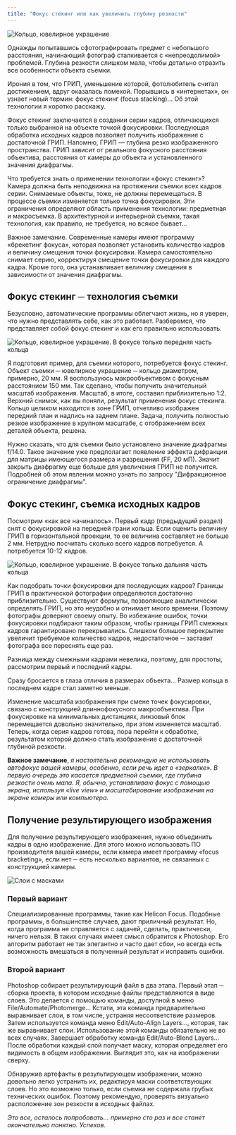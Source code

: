```yaml
---
title: "Фокус стекинг или как увеличить глубину резкости"
---
```


![Кольцо, ювелирное украшение](scale_2400-1.webp)

Однажды попытавшись сфотографировать предмет с небольшого расстояния, начинающий фотограф сталкивается с «непреодолимой» проблемой. Глубина резкости слишком мала, чтобы детально отразить все особенности объекта съемки.

Ирония в том, что ГРИП, уменьшение которой, фотолюбитель считал достижением, вдруг оказалась помехой. Порывшись в «интернетах», он узнает новый термин: фокус стекинг (focus stacking)… Об этой технологии я коротко расскажу.

Фокус стекинг заключается в создании серии кадров, отличающихся только выбранной на объекте точкой фокусировки. Последующая обработка исходных кадров позволяет получить изображение с достаточной ГРИП. Напомню, ГРИП — глубина резко изображенного пространства. ГРИП зависит от реального фокусного расстояния объектива, расстояния от камеры до объекта и установленного значения диафрагмы.

Что требуется знать о применении технологии «фокус стекинг»? Камера должна быть неподвижна на протяжении съемки всех кадров серии. Снимаемые объекты, тоже, не должны перемещаться. В процессе съемки изменяется только точка фокусировки. Эти ограничения определяют область применения технологии: предметная и макросъемка. В архитектурной и интерьерной съемки, такая технология, как правило, не требуется, но всякое бывает…

Важное замечание. Современные камеры имеют программу «брекетинг фокуса», которая позволяет установить количество кадров и величину смещения точки фокусировки. Камера самостоятельно снимает серию, корректируя смещение точки фокусировки для каждого кадра. Кроме того, она устанавливает величину смещения в зависимости от значения диафрагмы.

## Фокус стекинг ─ технология съемки
Безусловно, автоматические программы облегчают жизнь, но я уверен, что нужно представлять себе, как это работает. Разберемся, что представляет собой фокус стекинг и как его правильно использовать.

![Кольцо, ювелирное украшение. В фокусе только передняя часть кольца](scale_2400.webp)

Я подготовил пример, для съемки которого, потребуется фокус стекинг. Объект съемки ─ ювелирное украшение ─ кольцо диаметром, примерно, 20 мм. Я воспользуюсь макрообъективом с фокусным расстоянием 150 мм. Так сделано, чтобы получить значительный масштаб изображения. Масштаб, в итоге, составил приблизительно 1:2. Верхний снимок, как вы поняли, результат применения фокус стекинга. Кольцо целиком находится в зоне ГРИП, отчетливо изображен передний план и надпись на заднем плане. Задача, получить полностью резкое изображение в крупном масштабе, с отображением всех деталей объекта, решена.

Нужно сказать, что для съемки было установлено значение диафрагмы f/14.0. Такое значение уже предполагает появление эффекта дифракции для матрицы имеющегося размера и разрешения (FF, 20 мП). Значит закрыть диафрагму еще больше для увеличения ГРИП не получится. Подробней об этом явлении можно узнать по запросу "Дифракционное ограничение диафрагмы".

## Фокус стекинг, съемка исходных кадров
Посмотрим «как все начиналось». Первый кадр (предыдущий раздел) снят с фокусировкой на передней грани кольца. Если оценить величину ГРИП в горизонтальной проекции, то ее величина составляет не больше 2 мм. Нетрудно посчитать сколько всего кадров потребуется. А потребуется 10-12 кадров.

![Кольцо, ювелирное украшение. В фокусе только дальняя часть кольца](scale_2400-2.webp)

Как подобрать точки фокусировки для последующих кадров? Границы ГРИП в практической фотографии определяются достаточно приблизительно. Существуют формулы, позволяющие аналитически определять ГРИП, но это неудобно и отнимает много времени. Поэтому фотографы доверяют своему опыту.  Во избежание ошибок, точки фокусировки подбирают таким образом, чтобы границы ГРИП смежных кадров гарантировано перекрывались. Слишком большое перекрытие увеличит требуемое количество кадров, недостаточное ─ заставит фотографа все переснять еще раз.

Разница между смежными кадрами невелика, поэтому, для простоты, рассмотрим первый и последний кадры.

Сразу бросается в глаза отличия в размерах объекта… Размер кольца в последнем кадре стал заметно меньше.

Изменение масштаба изображения при смене точек фокусировки, связано с конструкцией длиннофокусного макрообъектива. При фокусировке на минимальных дистанциях, линзовый блок перемещается довольно значительно, при этом изменяется масштаб. Теперь, когда серия кадров готова, пора перейти к обработке, результатом которой должно стать изображение с достаточной глубиной резкости.

**Важное замечание**, *я настоятельно рекомендую не использовать автофокус вашей камеры, особенно, если речь идет о «зеркалке». В первую очередь это касается предметной съемки, где глубина резкости очень мала. Я, обычно, устанавливаю фокус с помощью экрана, используя «live view» и масштабирование изображения на экране камеры или компьютера.*

## Получение результирующего изображения
Для получение результирующего изображения, нужно объединить кадры в одно изображение. Для этого можно использовать ПО производителя вашей камеры, если камера имеет программу «focus bracketing», если нет ─ есть несколько вариантов, не связанных с конструкцией камеры.

![Слои с масками](scale_2400-3.webp)

### Первый вариант
Специализированные программы, такие как Helicon Focus. Подобные программы, в большинстве случаев, дают приличный результат. Но, когда программа не справляется с задачей, сделать, практически, ничего нельзя. В таких случаях имеет смысл обратится к Photoshop. Его алгоритм работает не так элегантно и часто дает сбои, но всегда есть возможность вмешаться в полученный результат и исправить ошибки.

### Второй вариант
Photoshop собирает результирующий файл в два этапа. Первый этап ─ сборка проекта, в котором исходные файлы представляются в виде слоев. Это делается с помощью команды, доступной в меню File/Automate/Photomerge… Кстати, эта команда предварительно выравнивает слои, в том числе, устраняя несоответствие размеров. Затем используется команда меню Edit/Auto-Align Layers…, которая, так же выравнивает слои. Использование этой команды обязательно не во всех случаях. Завершает обработку команда Edit/Auto-Blend Layers… После обработки каждый слой получает маску, которая определяет его видимость в общем изображении. Выглядит это, как на изображении сверху.

Обнаружив артефакты в результирующем изображении, можно довольно легко устранить их, редактируя маски соответствующих слоев. Но это возможно только, если съемка не содержала грубых технических ошибок. Поэтому рекомендую, проверять визуально расположение зон резкости в исходных файлах.

*Это все, осталось попробовать... примерно сто раз и все станет окончательно понятно. Успехов.*
